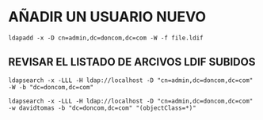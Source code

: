# AÑADIR UN USUARIO NUEVO
```shell
ldapadd -x -D cn=admin,dc=doncom,dc=com -W -f file.ldif
```

## REVISAR EL LISTADO DE ARCIVOS LDIF SUBIDOS
```shell
ldapsearch -x -LLL -H ldap://localhost -D "cn=admin,dc=doncom,dc=com" -W -b "dc=doncom,dc=com"
```

```shell
ldapsearch -x -LLL -H ldap://localhost -D "cn=admin,dc=doncom,dc=com" -w davidtomas -b "dc=doncom,dc=com" "(objectClass=*)"
```
